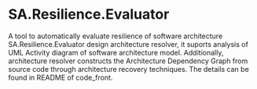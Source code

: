 # SA.Resilience.Evaluator
A tool to automatically evaluate resilience of software architecture
SA.Resilience.Evaluator design architecture resolver, it suports analysis of UML Activity diagram of software architecture model. Additionally, architecture resolver constructs the Architecture Dependency Graph from source code through architecture recovery techniques.
The details can be found in README of code_front.
